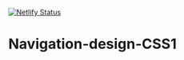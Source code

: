 [![Netlify Status](https://api.netlify.com/api/v1/badges/b4052825-45f8-425f-9c34-7c3fb7648e86/deploy-status)](https://app.netlify.com/sites/clever-hypatia-878c88/deploys)

# Navigation-design-CSS1
